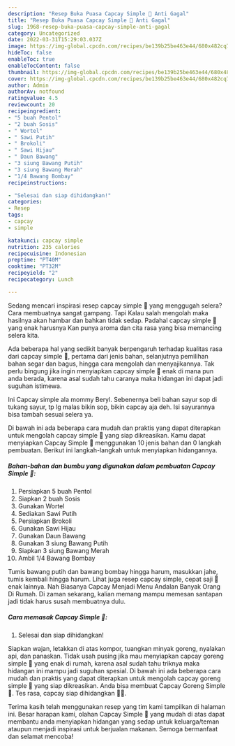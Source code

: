 ```yaml
---
description: "Resep Buka Puasa Capcay Simple 🥗 Anti Gagal"
title: "Resep Buka Puasa Capcay Simple 🥗 Anti Gagal"
slug: 1968-resep-buka-puasa-capcay-simple-anti-gagal
category: Uncategorized
date: 2022-03-31T15:29:03.037Z
image: https://img-global.cpcdn.com/recipes/be139b25be463e44/680x482cq70/capcay-simple-foto-resep-utama.jpg
hideToc: false
enableToc: true
enableTocContent: false
thumbnail: https://img-global.cpcdn.com/recipes/be139b25be463e44/680x482cq70/capcay-simple-foto-resep-utama.jpg
cover: https://img-global.cpcdn.com/recipes/be139b25be463e44/680x482cq70/capcay-simple-foto-resep-utama.jpg
author: Admin
authorAv: notfound
ratingvalue: 4.5
reviewcount: 20
recipeingredient:
- "5 buah Pentol"
- "2 buah Sosis"
- " Wortel"
- " Sawi Putih"
- " Brokoli"
- " Sawi Hijau"
- " Daun Bawang"
- "3 siung Bawang Putih"
- "3 siung Bawang Merah"
- "1/4 Bawang Bombay"
recipeinstructions:

- "Selesai dan siap dihidangkan!"
categories:
- Resep
tags:
- capcay
- simple

katakunci: capcay simple 
nutrition: 235 calories
recipecuisine: Indonesian
preptime: "PT40M"
cooktime: "PT32M"
recipeyield: "2"
recipecategory: Lunch

---
```



Sedang mencari inspirasi resep capcay simple 🥗 yang menggugah selera? Cara membuatnya sangat gampang. Tapi Kalau salah mengolah maka hasilnya akan hambar dan bahkan tidak sedap. Padahal capcay simple 🥗 yang enak harusnya Kan punya aroma dan cita rasa yang bisa memancing selera kita.


Ada beberapa hal yang sedikit banyak berpengaruh terhadap kualitas rasa dari capcay simple 🥗, pertama dari jenis bahan, selanjutnya pemilihan bahan segar dan bagus, hingga cara mengolah dan menyajikannya. Tak perlu bingung jika ingin menyiapkan capcay simple 🥗 enak di mana pun anda berada, karena asal sudah tahu caranya maka hidangan ini dapat jadi suguhan istimewa.

Ini Capcay simple ala mommy Beryl. Sebenernya beli bahan sayur sop di tukang sayur, tp lg malas bikin sop, bikin capcay aja deh. Isi sayurannya bisa tambah sesuai selera ya.


Di bawah ini ada beberapa cara mudah dan praktis yang dapat diterapkan untuk mengolah capcay simple 🥗 yang siap dikreasikan. Kamu dapat menyiapkan Capcay Simple 🥗 menggunakan 10 jenis bahan dan 0 langkah pembuatan. Berikut ini langkah-langkah untuk menyiapkan hidangannya.

<!--inarticleads1-->

##### Bahan-bahan dan bumbu yang digunakan dalam pembuatan Capcay Simple 🥗:

1. Persiapkan 5 buah Pentol
1. Siapkan 2 buah Sosis
1. Gunakan  Wortel
1. Sediakan  Sawi Putih
1. Persiapkan  Brokoli
1. Gunakan  Sawi Hijau
1. Gunakan  Daun Bawang
1. Gunakan 3 siung Bawang Putih
1. Siapkan 3 siung Bawang Merah
1. Ambil 1/4 Bawang Bombay


Tumis bawang putih dan bawang bombay hingga harum, masukkan jahe, tumis kembali hingga harum. Lihat juga resep capcay simple, cepat saji 🥗 enak lainnya. Nah Biasanya Capcay Menjadi Menu Andalan Banyak Orang Di Rumah. Di zaman sekarang, kalian memang mampu memesan santapan jadi tidak harus susah membuatnya dulu. 

<!--inarticleads2-->

##### Cara memasak Capcay Simple 🥗:


1. Selesai dan siap dihidangkan!

Siapkan wajan, letakkan di atas kompor, tuangkan minyak goreng, nyalakan api, dan panaskan. Tidak usah pusing jika mau menyiapkan capcay goreng simple 🥗 yang enak di rumah, karena asal sudah tahu triknya maka hidangan ini mampu jadi suguhan spesial. Di bawah ini ada beberapa cara mudah dan praktis yang dapat diterapkan untuk mengolah capcay goreng simple 🥗 yang siap dikreasikan. Anda bisa membuat Capcay Goreng Simple 🥗. Tes rasa, capcay siap dihidangkan 🥗🥗. 

Terima kasih telah menggunakan resep yang tim kami tampilkan di halaman ini. Besar harapan kami, olahan Capcay Simple 🥗 yang mudah di atas dapat membantu anda menyiapkan hidangan yang sedap untuk keluarga/teman ataupun menjadi inspirasi untuk berjualan makanan. Semoga bermanfaat dan selamat mencoba!

